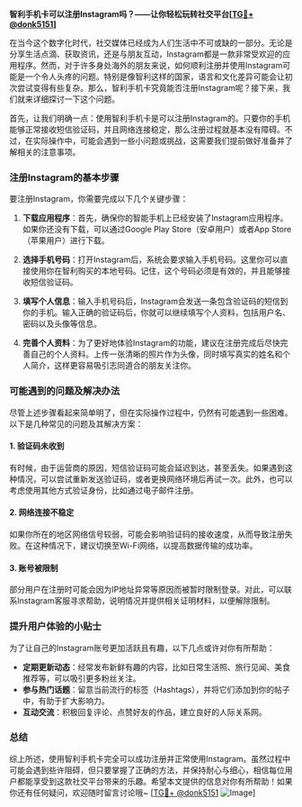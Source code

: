 **智利手机卡可以注册Instagram吗？——让你轻松玩转社交平台[[TG💪+ @donk5151](https://t.me/s/donk5151)]**

在当今这个数字化时代，社交媒体已经成为人们生活中不可或缺的一部分。无论是分享生活点滴、获取资讯，还是与朋友互动，Instagram都是一款非常受欢迎的应用程序。然而，对于许多身处海外的朋友来说，如何顺利注册并使用Instagram可能是一个令人头疼的问题。特别是像智利这样的国家，语言和文化差异可能会让初次尝试变得有些复杂。那么，智利手机卡究竟能否注册Instagram呢？接下来，我们就来详细探讨一下这个问题。

首先，让我们明确一点：使用智利手机卡是可以注册Instagram的。只要你的手机能够正常接收短信验证码，并且网络连接稳定，那么注册过程就基本没有障碍。不过，在实际操作中，可能会遇到一些小问题或挑战，这需要我们提前做好准备并了解相关的注意事项。

### 注册Instagram的基本步骤

要注册Instagram，你需要完成以下几个关键步骤：

1. **下载应用程序**：首先，确保你的智能手机上已经安装了Instagram应用程序。如果你还没有下载，可以通过Google Play Store（安卓用户）或者App Store（苹果用户）进行下载。

2. **选择手机号码**：打开Instagram后，系统会要求输入手机号码。这里你可以直接使用你在智利购买的本地号码。记住，这个号码必须是有效的，并且能够接收短信验证码。

3. **填写个人信息**：输入手机号码后，Instagram会发送一条包含验证码的短信到你的手机。输入正确的验证码后，你就可以继续填写个人资料，包括用户名、密码以及头像等信息。

4. **完善个人资料**：为了更好地体验Instagram的功能，建议在注册完成后尽快完善自己的个人资料。上传一张清晰的照片作为头像，同时填写真实的姓名和个人简介，这样更容易吸引志同道合的朋友关注你。

### 可能遇到的问题及解决办法

尽管上述步骤看起来简单明了，但在实际操作过程中，仍然有可能遇到一些困难。以下是几种常见的问题及其解决方案：

#### 1. 验证码未收到
有时候，由于运营商的原因，短信验证码可能会延迟到达，甚至丢失。如果遇到这种情况，可以尝试重新发送验证码，或者更换网络环境后再试一次。此外，也可以考虑使用其他方式验证身份，比如通过电子邮件注册。

#### 2. 网络连接不稳定
如果你所在的地区网络信号较弱，可能会影响验证码的接收速度，从而导致注册失败。在这种情况下，建议切换至Wi-Fi网络，以提高数据传输的成功率。

#### 3. 账号被限制
部分用户在注册时可能会因为IP地址异常等原因而被暂时限制登录。对此，可以联系Instagram客服寻求帮助，说明情况并提供相关证明材料，以便解除限制。

### 提升用户体验的小贴士

为了让自己的Instagram账号更加活跃且有趣，以下几点或许对你有所帮助：

- **定期更新动态**：经常发布新鲜有趣的内容，比如日常生活照、旅行见闻、美食推荐等，可以吸引更多粉丝关注。
- **参与热门话题**：留意当前流行的标签（Hashtags），并将它们添加到你的帖子中，有助于扩大影响力。
- **互动交流**：积极回复评论、点赞好友的作品，建立良好的人际关系网。

### 总结

综上所述，使用智利手机卡完全可以成功注册并正常使用Instagram。虽然过程中可能会遇到些许阻碍，但只要掌握了正确的方法，并保持耐心与细心，相信每位用户都能享受到这款社交平台带来的乐趣。希望本文提供的信息对你有所帮助！如果你还有任何疑问，欢迎随时留言讨论哦~ [[TG💪+ @donk5151](https://t.me/s/donk5151) ![Image](https://i.postimg.cc/rwNCRYN7/Snipaste-2025-04-30-17-27-05.png)]